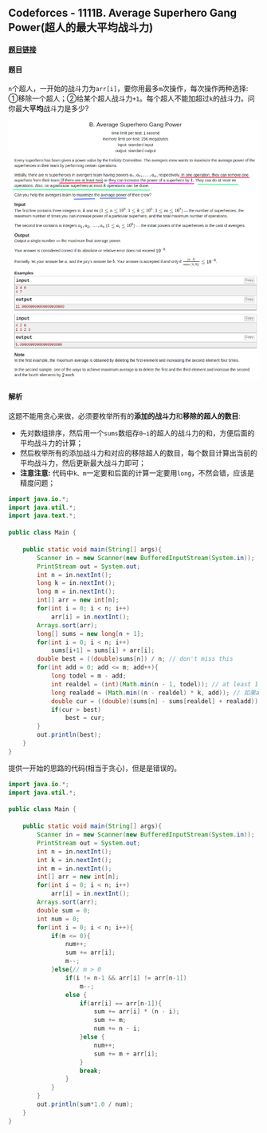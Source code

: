 ## Codeforces - 1111B. Average Superhero Gang Power(超人的最大平均战斗力)
#### [题目链接]()
#### 题目

`n`个超人，一开始的战斗力为`arr[i]`，要你用最多`m`次操作，每次操作两种选择: ①移除一个超人；②给某个超人战斗力`+1`。每个超人不能加超过`k`的战斗力。问你最大**平均**战斗力是多少?

![](images/1111B_t.png)

#### 解析

这题不能用贪心来做，必须要枚举所有的**添加的战斗力**和**移除的超人的数目**:

* 先对数组排序，然后用一个`sums`数组存`0~i`的超人的战斗力的和，方便后面的平均战斗力的计算；
* 然后枚举所有的添加战斗力和对应的移除超人的数目，每个数目计算出当前的平均战斗力，然后更新最大战斗力即可；
* **注意注意:** 代码中`k、m`一定要和后面的计算一定要用`long`，不然会错，应该是精度问题；

```java
import java.io.*;
import java.util.*;
import java.text.*;

public class Main {

    public static void main(String[] args){
        Scanner in = new Scanner(new BufferedInputStream(System.in));
        PrintStream out = System.out;
        int n = in.nextInt();
        long k = in.nextInt();
        long m = in.nextInt();
        int[] arr = new int[n];
        for(int i = 0; i < n; i++)
            arr[i] = in.nextInt();
        Arrays.sort(arr);
        long[] sums = new long[n + 1];
        for(int i = 0; i < n; i++)
            sums[i+1] = sums[i] + arr[i];
        double best = ((double)sums[n]) / n; // don't miss this 
        for(int add = 0; add <= m; add++){ 
            long todel = m - add;
            int realdel = (int)(Math.min(n - 1, todel)); // at least 1 member
            long realadd = (Math.min((n - realdel) * k, add)); // 如果add足够就加，如果add不够就只能加add个
            double cur = ((double)(sums[n] - sums[realdel] + realadd)) / (n - realdel); // not divide realadd
            if(cur > best)
                best = cur;
        }
        out.println(best);
    }
}

```

提供一开始的思路的代码(相当于贪心)，但是是错误的。

```java
import java.io.*;
import java.util.*;

public class Main {

    public static void main(String[] args){
        Scanner in = new Scanner(new BufferedInputStream(System.in));
        PrintStream out = System.out;
        int n = in.nextInt();
        int k = in.nextInt();
        int m = in.nextInt();
        int[] arr = new int[n];
        for(int i = 0; i < n; i++)
            arr[i] = in.nextInt();
        Arrays.sort(arr);
        double sum = 0;
        int num = 0;
        for(int i = 0; i < n; i++){ 
            if(m <= 0){ 
                num++;
                sum += arr[i];
                m--;
            }else{// m > 0 
                if(i != n-1 && arr[i] != arr[n-1])
                    m--;
                else {  
                    if(arr[i] == arr[n-1]){ 
                        sum += arr[i] * (n - i);
                        sum += m;
                        num += n - i;
                    }else { 
                        num++;
                        sum += m + arr[i];
                    }
                    break;
                }
            }
        }
        out.println(sum*1.0 / num);
    }
}

```

